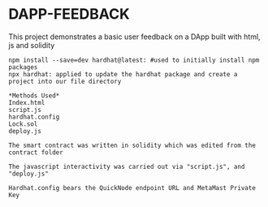 # DAPP-FEEDBACK

This project demonstrates a basic user feedback on a DApp built with html, js and solidity

```on the command prompt
npm install --save=dev hardhat@latest: #used to initially install npm packages
npx hardhat: applied to update the hardhat package and create a project into our file directory

*Methods Used*
Index.html
script.js
hardhat.config
Lock.sol
deploy.js

The smart contract was written in solidity which was edited from the contract folder

The javascript interactivity was carried out via "script.js", and "deploy.js"

Hardhat.config bears the QuickNode endpoint URL and MetaMast Private Key
